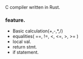 C compiler written in Rust.

### feature.
* Basic calculation(+,-,*,/)
* equalities( ==, !=, <, <=, >, >= )
* local val.
* return stmt.
* if statement.

